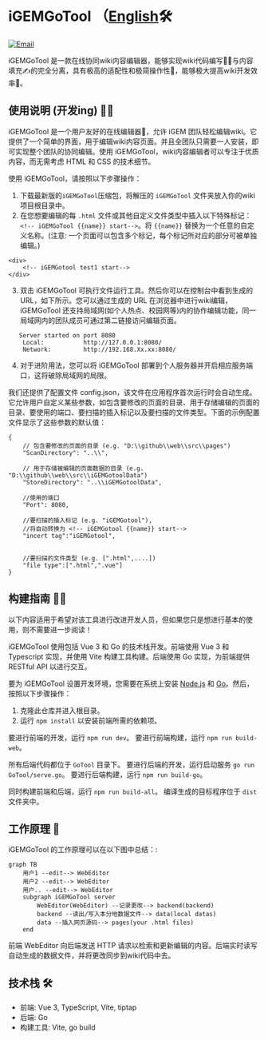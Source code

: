 # iGEMGoTool （[English](https://github.com/950288/iGEMGoTool/blob/main/README.md)🛠️

[![Email](https://img.shields.io/static/v1?label=Email&message=2779307196@qq.com&color=blue)](mailto:2779307196@qq.com)

iGEMGoTool 是一款在线协同wiki内容编辑器，能够实现wiki代码编写🧑‍💻与内容填充✍️的完全分离，具有极高的适配性和极简操作性🦾，能够极大提高wiki开发效率🥰。

## 使用说明 (开发ing) 🧑‍💼

iGEMGoTool 是一个用户友好的在线编辑器🧰，允许 iGEM 团队轻松编辑wiki。它提供了一个简单的界面，用于编辑wiki内容页面。并且全团队只需要一人安装，即可实现整个团队的协同编辑。使用 iGEMGoTool，wiki内容编辑者可以专注于优质内容，而无需考虑 HTML 和 CSS 的技术细节。

使用 iGEMGoTool，请按照以下步骤操作：

1. 下载最新版的`iGEMGoTool`压缩包，将解压的 `iGEMGoTool` 文件夹放入你的wiki项目根目录中。
2. 在您想要编辑的每 `.html` 文件或其他自定义文件类型中插入以下特殊标记： `<!-- iGEMGoTool {{name}} start-->`。将 `{{name}}` 替换为一个任意的自定义名称。(注意: 一个页面可以包含多个标记，每个标记所对应的部分可被单独编辑。)
```
<div>
    <!-- iGEMGotool test1 start-->
</div>
```


3. 双击 iGEMGoTool 可执行文件运行工具。然后你可以在控制台中看到生成的 URL，如下所示。您可以通过生成的 URL 在浏览器中进行wiki编辑，iGEMGoTool 还支持局域网(如个人热点、校园网等)内的协作编辑功能，同一局域网内的团队成员可通过第二链接访问编辑页面。
```
   Server started on port 8080
    Local:           http://127.0.0.1:8080/
    Network:         http://192.168.Xx.xx:8080/
```
    
4. 对于进阶用法，您可以将 iGEMGoTool 部署到个人服务器并开启相应服务端口，这将破除局域网的局限。

我们还提供了配置文件 config.json，该文件在应用程序首次运行时会自动生成。它允许用户自定义某些参数，如包含要修改的页面的目录、用于存储编辑的页面的目录、要使用的端口、要扫描的插入标记以及要扫描的文件类型。下面的示例配置文件显示了这些参数的默认值：
```
{
	// 包含要修改的页面的目录 (e.g. "D:\\github\\web\\src\\pages")
	"ScanDirectory": "..\\",

	// 用于存储被编辑的页面数据的目录 (e.g. "D:\\github\\web\\src\\iGEMGotoolData")
	"StoreDirectory": "..\\iGEMGotoolData",

	//使用的端口
	"Port": 8080,

	//要扫描的插入标记 (e.g. "iGEMGotool"),
	//将自动转换为 <!-- iGEMGotool {{name}} start-->
	"incert tag":"iGEMGotool",

	
	//要扫描的文件类型 (e.g. [".html",....])
	"file type":[".html",".vue"]
}
```

<!-- Note: ww -->

## 构建指南 🧑‍💻

以下内容适用于希望对该工具进行改进开发人员，但如果您只是想进行基本的使用，则不需要进一步阅读！

iGEMGoTool 使用包括 Vue 3 和 Go 的技术栈开发。前端使用 Vue 3 和 Typescript 实现，并使用 Vite 构建工具构建。后端使用 Go 实现，为前端提供 RESTful API 以进行交互。

要为 iGEMGoTool 设置开发环境，您需要在系统上安装 [Node.js](https://nodejs.org/) 和 [Go](https://golang.org/)。然后，按照以下步骤操作：

1. 克隆此仓库并进入根目录。
2. 运行 `npm install` 以安装前端所需的依赖项。

要进行前端的开发，运行 `npm run dev`。
要进行前端构建，运行 `npm run build-web`。

所有后端代码都位于 `GoTool` 目录下。
要进行后端的开发，运行启动服务 `go run GoTool/serve.go`。
要进行后端构建，运行 `npm run build-go`。

同时构建前端和后端，运行 `npm run build-all`。
编译生成的目标程序位于 `dist` 文件夹中。


## 工作原理 📝

iGEMGoTool 的工作原理可以在以下图中总结：:

```mermaid
graph TB
    用户1 --edit--> WebEditor
    用户2 --edit--> WebEditor
    用户.. --edit--> WebEditor
    subgraph iGEMGoTool server
        WebEditor(WebEditor) --记录更改--> backend(backend)
        backend --读出/写入本分地数据文件--> data(local datas)
        data --插入网页源码--> pages(your .html files)
    end
```

前端 WebEditor 向后端发送 HTTP 请求以检索和更新编辑的内容。后端实时读写自动生成的数据文件，并将更改同步到wiki代码中去。

## 技术栈 🛠️

- 前端: Vue 3, TypeScript, Vite, tiptap
- 后端: Go 
- 构建工具: Vite, go build

